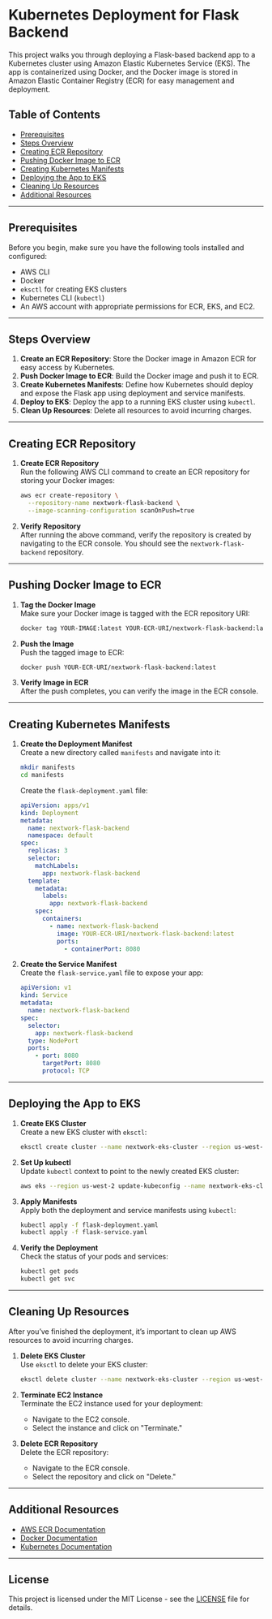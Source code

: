 # Kubernetes Deployment for Flask Backend

This project walks you through deploying a Flask-based backend app to a Kubernetes cluster using Amazon Elastic Kubernetes Service (EKS). The app is containerized using Docker, and the Docker image is stored in Amazon Elastic Container Registry (ECR) for easy management and deployment.

## Table of Contents
- [Prerequisites](#prerequisites)
- [Steps Overview](#steps-overview)
- [Creating ECR Repository](#creating-ecr-repository)
- [Pushing Docker Image to ECR](#pushing-docker-image-to-ecr)
- [Creating Kubernetes Manifests](#creating-kubernetes-manifests)
- [Deploying the App to EKS](#deploying-the-app-to-eks)
- [Cleaning Up Resources](#cleaning-up-resources)
- [Additional Resources](#additional-resources)

---

## Prerequisites

Before you begin, make sure you have the following tools installed and configured:
- AWS CLI
- Docker
- `eksctl` for creating EKS clusters
- Kubernetes CLI (`kubectl`)
- An AWS account with appropriate permissions for ECR, EKS, and EC2.

---

## Steps Overview

1. **Create an ECR Repository**: Store the Docker image in Amazon ECR for easy access by Kubernetes.
2. **Push Docker Image to ECR**: Build the Docker image and push it to ECR.
3. **Create Kubernetes Manifests**: Define how Kubernetes should deploy and expose the Flask app using deployment and service manifests.
4. **Deploy to EKS**: Deploy the app to a running EKS cluster using `kubectl`.
5. **Clean Up Resources**: Delete all resources to avoid incurring charges.

---

## Creating ECR Repository

1. **Create ECR Repository**  
Run the following AWS CLI command to create an ECR repository for storing your Docker images:

    ```bash
    aws ecr create-repository \
      --repository-name nextwork-flask-backend \
      --image-scanning-configuration scanOnPush=true
    ```

2. **Verify Repository**  
After running the above command, verify the repository is created by navigating to the ECR console. You should see the `nextwork-flask-backend` repository.

---

## Pushing Docker Image to ECR

1. **Tag the Docker Image**  
Make sure your Docker image is tagged with the ECR repository URI:

    ```bash
    docker tag YOUR-IMAGE:latest YOUR-ECR-URI/nextwork-flask-backend:latest
    ```

2. **Push the Image**  
Push the tagged image to ECR:

    ```bash
    docker push YOUR-ECR-URI/nextwork-flask-backend:latest
    ```

3. **Verify Image in ECR**  
After the push completes, you can verify the image in the ECR console.

---

## Creating Kubernetes Manifests

1. **Create the Deployment Manifest**  
Create a new directory called `manifests` and navigate into it:

    ```bash
    mkdir manifests
    cd manifests
    ```

    Create the `flask-deployment.yaml` file:

    ```yaml
    apiVersion: apps/v1
    kind: Deployment
    metadata:
      name: nextwork-flask-backend
      namespace: default
    spec:
      replicas: 3
      selector:
        matchLabels:
          app: nextwork-flask-backend
      template:
        metadata:
          labels:
            app: nextwork-flask-backend
        spec:
          containers:
            - name: nextwork-flask-backend
              image: YOUR-ECR-URI/nextwork-flask-backend:latest
              ports:
                - containerPort: 8080
    ```

2. **Create the Service Manifest**  
Create the `flask-service.yaml` file to expose your app:

    ```yaml
    apiVersion: v1
    kind: Service
    metadata:
      name: nextwork-flask-backend
    spec:
      selector:
        app: nextwork-flask-backend
      type: NodePort
      ports:
        - port: 8080
          targetPort: 8080
          protocol: TCP
    ```

---

## Deploying the App to EKS

1. **Create EKS Cluster**  
Create a new EKS cluster with `eksctl`:

    ```bash
    eksctl create cluster --name nextwork-eks-cluster --region us-west-2 --nodegroup-name nextwork-nodes --node-type t3.micro --nodes 3
    ```

2. **Set Up kubectl**  
Update `kubectl` context to point to the newly created EKS cluster:

    ```bash
    aws eks --region us-west-2 update-kubeconfig --name nextwork-eks-cluster
    ```

3. **Apply Manifests**  
Apply both the deployment and service manifests using `kubectl`:

    ```bash
    kubectl apply -f flask-deployment.yaml
    kubectl apply -f flask-service.yaml
    ```

4. **Verify the Deployment**  
Check the status of your pods and services:

    ```bash
    kubectl get pods
    kubectl get svc
    ```

---

## Cleaning Up Resources

After you’ve finished the deployment, it’s important to clean up AWS resources to avoid incurring charges.

1. **Delete EKS Cluster**  
Use `eksctl` to delete your EKS cluster:

    ```bash
    eksctl delete cluster --name nextwork-eks-cluster --region us-west-2
    ```

2. **Terminate EC2 Instance**  
Terminate the EC2 instance used for your deployment:

    - Navigate to the EC2 console.
    - Select the instance and click on "Terminate."

3. **Delete ECR Repository**  
Delete the ECR repository:

    - Navigate to the ECR console.
    - Select the repository and click on "Delete."

---

## Additional Resources

- [AWS ECR Documentation](https://docs.aws.amazon.com/ecr/latest/userguide/what-is-ecr.html)
- [Docker Documentation](https://docs.docker.com/)
- [Kubernetes Documentation](https://kubernetes.io/docs/)

---

## License

This project is licensed under the MIT License - see the [LICENSE](LICENSE) file for details.
